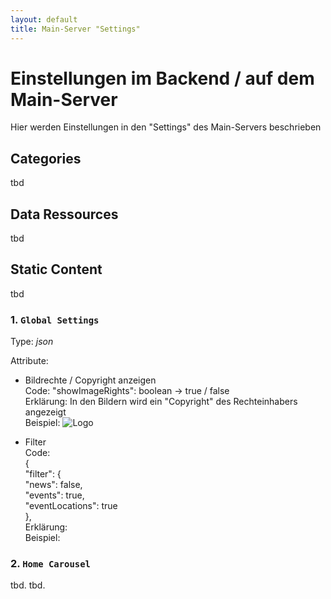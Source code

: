 ```yaml
---
layout: default
title: Main-Server "Settings"
---
```


# Einstellungen im Backend / auf dem Main-Server
Hier werden Einstellungen in den "Settings" des Main-Servers beschrieben


## Categories
tbd

## Data Ressources 
tbd

## Static Content
tbd

### 1.  `Global Settings`  
Type: *json*

Attribute:

- Bildrechte / Copyright anzeigen <br>
Code: "showImageRights": boolean -> true / false <br>
Erklärung: In den Bildern wird ein "Copyright" des Rechteinhabers angezeigt <br>
Beispiel:
![Logo](/smart-village-app-admin-doku/images/imagerights.jpg)

- Filter <br>
Code: <br>
{ <br>
  "filter": { <br>
    "news": false, <br>
    "events": true, <br>
    "eventLocations": true <br>
  }, <br>
Erklärung: <br>
Beispiel: <br>


### 2.  `Home Carousel`  

tbd.
tbd. 
